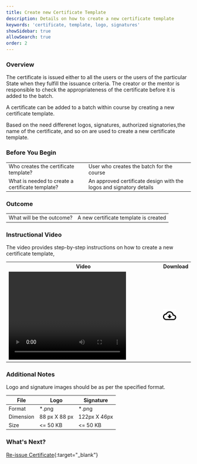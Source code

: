 ```yaml
---
title: Create new Certificate Template
description: Details on how to create a new certificate template
keywords: 'certificate, template, logo, signatures'
showSidebar: true
allowSearch: true
order: 2
---
```


### Overview

The certificate is issued either to all the users or the users of the particular State when they fulfill the issuance criteria. The creator or the mentor is responsible to check the appropriateness of the certificate before it is added to the batch.

A certificate can be added to a batch within course by creating a new certificate template.

Based on the need differenet logos, signatures, authorized signatories,the name of the certificate, and so on are used to create a new certificate template.

### Before You Begin

<table>
  <tr> <td>Who creates the certificate template?</td>
   <td>User who creates the batch for the course</td>
  </tr>
  <tr><td>What is needed to create a certificate template?</td>
  <td>An approved certificate design with the logos and signatory details</td>
  </tr>
</table>

### Outcome

<table>
 <tr><td>What will be the outcome?</td>
  <td>A new certificate template is created</td>
  </tr>
</table>
  
### Instructional Video

The video provides step-by-step instructions on how to create a new certificate template,
<table>
<tr>
   <th style="width:85%;">Video</th>
    <th style="width:15%;">Download</th>
  </tr>
  <tr>
   <td><video width="320" height="240" controls><source src="../video/create-new-certificate-template.mp4" type="video/mp4"></video></td>
    <td class="text-center"><a href="../video/create-new-certificate-template.mp4" download><img src="../../../assets/imgs/icons/outline_cloud_download.png"></a></td>
    </tr>
</table>

### Additional Notes

Logo and signature images should be as per the specified format.

| File   | Logo   | Signature |
|--------|--------|-----------|
| Format | *.png  | *.png |
| Dimension| 88 px X 88 px | 122px X 46px |
| Size | <= 50 KB | <= 50 KB |

### What's Next?

[Re-issue Certificate](./re-issue-certificate.html){:target="_blank"}
